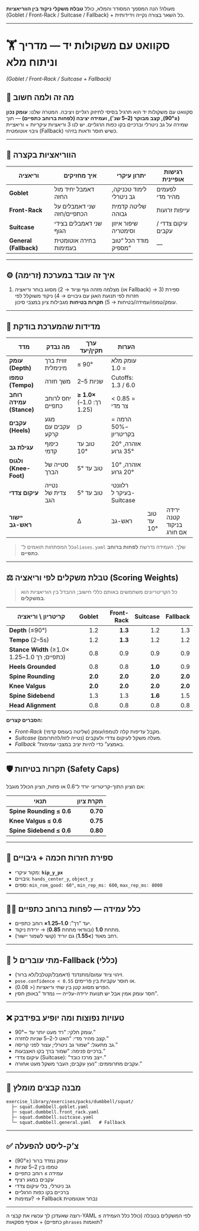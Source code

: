 מעולה! הנה המסמך המסודר והמלא, כולל **טבלת משקלי ניקוד בין הווריאציות** (Goblet / Front-Rack / Suitcase / Fallback) + כל השאר בצורה נקייה וידידותית.

---

# 🏋️ סקוואט עם משקולות יד — מדריך וניתוח מלא

*(Goblet / Front-Rack / Suitcase + Fallback)*

## 🎯 מה זה ולמה חשוב

סקוואט עם משקולות יד הוא תרגיל בסיסי לחיזוק רגליים ויציבה. המטרה שלנו: **עומק נכון (≤90°), קצב מבוקר (2–5 שנ׳), ועמידה יציבה (לפחות ברוחב כתפיים)** — תוך שמירה על גב ניטרלי וברכיים בקו כפות הרגליים.
יש לנו 3 וריאציות עיקריות + וריאציית גיבוי אוטומטית (Fallback) כשיש חוסר ודאות בזיהוי.

---

## 🧩 הווריאציות בקצרה

| וריאציה                | איך מחזיקים                | יתרון עיקרי             | רגישות אופיינית    |
| ---------------------- | -------------------------- | ----------------------- | ------------------ |
| **Goblet**             | דאמבל יחיד מול החזה        | לימוד טכניקה, גב ניטרלי | לפעמים מהיר מדי    |
| **Front-Rack**         | שני דאמבלים על הכתפיים/חזה | שליטה קדמית גבוהה       | עייפות זרועות      |
| **Suitcase**           | שני דאמבלים בצידי הגוף     | שיפור איזון וסימטריה    | עיקום צדדי / עקבים |
| **General (Fallback)** | בחירה אוטומטית בעמימות     | מודד הכל “טוב מספיק”    | —                  |

---

## ⚙️ איך זה עובד במערכת (זרימה)

1. מצלמה מזהה גוף וציוד → 2) מסווג בוחר וריאציה (או Fallback) → 3) ספירת חזרות לפי תנועת האגן עם גיבויים → 4) ניקוד משוקלל לפי עומק/טמפו/עמידה/בטיחות → 5) **תקרות בטיחות** מגבילות ציון במצבי סיכון.

---

## 📏 מדידות שהמערכת בודקת

| מדד                     | מה נבדק            | ערך תקין/יעד              | הערות                    |            |                           |
| ----------------------- | ------------------ | ------------------------- | ------------------------ | ---------- | ------------------------- |
| **עומק (Depth)**        | זווית ברך מינימלית | ≤ 90°                     | עומק מלא = 1.0           |            |                           |
| **טמפו (Tempo)**        | משך חזרה           | 2–5 שניות                 | Cutoffs: 1.3 / 6.0       |            |                           |
| **רוחב עמידה (Stance)** | יחס לרוחב כתפיים   | **≥ 1.0×** (רך: 1.0–1.25) | < 0.85 = צר מדי          |            |                           |
| **עקבים (Heels)**       | מגע עקבים עם קרקע  | כן                        | הרמה = −50% בקריטריון    |            |                           |
| **עגילת גב**            | כיפוף קדמי         | טוב עד 10°                | 20° אזהרה, 35° גרוע      |            |                           |
| **ולגוס (Knee-Foot)**   | סטייה של הברך      | טוב עד 5°                 | 10° אזהרה, 20° גרוע      |            |                           |
| **עיקום צדדי**          | נטייה צדית של הגב  | טוב עד 5°                 | רלוונטי בעיקר ל-Suitcase |            |                           |
| **יישור ראש-גב**        |                    | Δ                         | ראש-גב                   | טוב עד 10° | ירידה קטנה בניקוד אם חורג |

> כל המפתחות תואמים ל־`aliases.yaml` שלך. העמידה נדרשת **לפחות ברוחב כתפיים**.

---

## ⚖️ טבלת משקלים לפי וריאציה (Scoring Weights)

> כל הקריטריונים משתמשים באותם כללי חישוב; ההבדל בין הוריאציות הוא **במשקלים**.

| קריטריון \ וריאציה                           |  Goblet | Front-Rack | Suitcase | Fallback |
| -------------------------------------------- | ------: | ---------: | -------: | -------: |
| **Depth** (≤90°)                             |     1.2 |    **1.3** |      1.2 |      1.3 |
| **Tempo** (2–5s)                             |     1.2 |    **1.3** |      1.2 |      1.2 |
| **Stance Width** (≥1.0× כתפיים; רך 1.0–1.25) |     0.8 |        0.9 |      0.9 |      0.9 |
| **Heels Grounded**                           |     0.8 |        0.8 |  **1.0** |      0.9 |
| **Spine Rounding**                           | **2.0** |    **2.0** |  **2.0** |  **2.0** |
| **Knee Valgus**                              | **2.0** |    **2.0** |  **2.0** |  **2.0** |
| **Spine Sidebend**                           |     1.3 |        1.3 |  **1.6** |      1.5 |
| **Head Alignment**                           |     0.8 |        0.8 |      0.8 |      0.8 |

**הסברים קצרים:**

* *Front-Rack* מקבל עדיפות קלה לטמפו/עומק (שליטה בעומס קדמי).
* *Suitcase* מעלה משקל לעיקום צדדי ולעקבים (נטייה לזוז/להתרומם).
* *Fallback* “באמצע” כדי להיות יציב במצבי עמימות.

---

## 🛡️ תקרות בטיחות (Safety Caps)

אם הציון התוך-קריטריוני יורד ל־0.6 או פחות, הציון הכולל מוגבל:

| תנאי                     | תקרת ציון |
| ------------------------ | --------: |
| **Spine Rounding ≤ 0.6** |  **0.70** |
| **Knee Valgus ≤ 0.6**    |  **0.75** |
| **Spine Sidebend ≤ 0.6** |  **0.80** |

---

## 🔁 ספירת חזרות חכמה + גיבויים

* מקור עיקרי: **`hip_y_px`**
* גיבויים: `hands_center_y`, `object_y`
* ספים: `min_rom_good: 60°`, `min_rep_ms: 600`, `max_rep_ms: 8000`

---

## 🧍‍♂️ כלל עמידה — לפחות ברוחב כתפיים

* יעד “רך”: **1.0–1.25×** רוחב כתפיים.
* מתחת **1.0** (ובוודאי מתחת **0.85**) → ירידת ניקוד.
* רחב מאוד (**>1.55**) גם יוריד (קושי לשמור יישור).

---

## 🧠 מתי עוברים ל-Fallback (כללי)

* זיהוי ציוד עמום/מתנדנד (דאמבל/קטלבל/לא ברור).
* `pose.confidence < 0.55` או חוסר עקביות בין פריימים.
* הפרש מסווג קטן בין שתי וריאציות (< 0.08).
* חסר עומק אמין אבל יש תנועת ירידה-עלייה — נמדוד “באופן חסין”.

---

## ❌ טעויות נפוצות ומה יופיע בפידבק

* עומק חלקי: “רד מעט יותר עד ~90°.”
* קצב מהיר מדי: “האט ל-2–5 שניות לחזרה.”
* גב מתעגל: “שמור גב ניטרלי; עצור לפני קריסה.”
* ברכיים פנימה: “שמור ברך בקו האצבעות.”
* עיקום צדדי (Suitcase): “ייצב מרכז כובד.”
* עקבים מתרוממים: “נעץ עקבים; העבר משקל מעט אחורה.”

---

## 📁 מבנה קבצים מומלץ

```
exercise_library/exercises/packs/dumbbell/squat/
  ├─ squat.dumbbell.goblet.yaml
  ├─ squat.dumbbell.front_rack.yaml
  ├─ squat.dumbbell.suitcase.yaml
  └─ squat.dumbbell.general.yaml   # Fallback
```

---

## ✅ צ’ק-ליסט להפעלה

* עומק נמדד ברור (≤90°)
* טמפו בין 2–5 שניות
* עמידה ≥ רוחב כתפיים
* עקבים במגע רציף
* גב ניטרלי, בלי עיקום צדדי
* ברכיים בקו כפות הרגליים
* עמימות? → Fallback נבחר אוטומטית

---

רוצה שאעדכן לך עכשיו את קבצי ה-YAML לפי המשקלים בטבלה (כולל כלל העמידה ≥ כתפיים) + אוסיף פסקאות `phrases` תואמות?

